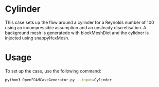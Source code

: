# Cylinder

This case sets up the flow around a cylinder for a Reynolds number of 100 using an incompressible assumption and an unsteady discretisation. A background mesh is generatede with blockMeshDict and the cylidner is injected using snappyHexMesh.

# Usage

To set up the case, use the following command:

```bash
python3 OpenFOAMCaseGenerator.py --input=Cylinder
```